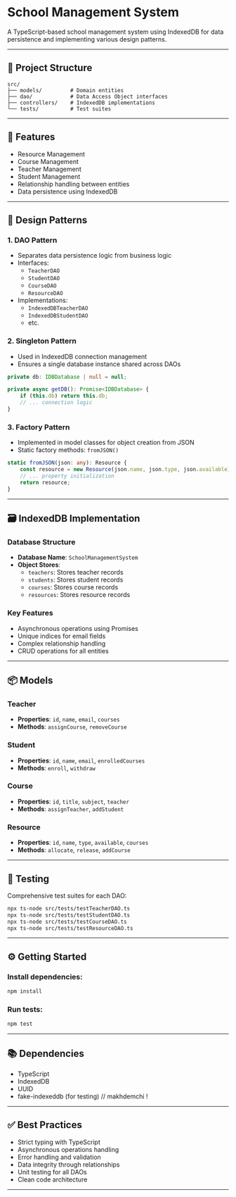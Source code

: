# School Management System

A TypeScript-based school management system using IndexedDB for data persistence and implementing various design patterns.

---

## 📁 Project Structure

```
src/
├── models/         # Domain entities
├── dao/            # Data Access Object interfaces
├── controllers/    # IndexedDB implementations
└── tests/          # Test suites
```

---

## 🚀 Features

- Resource Management
- Course Management
- Teacher Management
- Student Management
- Relationship handling between entities
- Data persistence using IndexedDB

---

## 🧠 Design Patterns

### 1. DAO Pattern

- Separates data persistence logic from business logic
- Interfaces:
  - `TeacherDAO`
  - `StudentDAO`
  - `CourseDAO`
  - `ResourceDAO`
- Implementations:
  - `IndexedDBTeacherDAO`
  - `IndexedDBStudentDAO`
  - etc.

### 2. Singleton Pattern

- Used in IndexedDB connection management
- Ensures a single database instance shared across DAOs

```ts
private db: IDBDatabase | null = null;

private async getDB(): Promise<IDBDatabase> {
    if (this.db) return this.db;
    // ... connection logic
}
```

### 3. Factory Pattern

- Implemented in model classes for object creation from JSON
- Static factory methods: `fromJSON()`

```ts
static fromJSON(json: any): Resource {
    const resource = new Resource(json.name, json.type, json.available);
    // ... property initialization
    return resource;
}
```

---

## 🗃️ IndexedDB Implementation

### Database Structure

- **Database Name**: `SchoolManagementSystem`
- **Object Stores**:
  - `teachers`: Stores teacher records
  - `students`: Stores student records
  - `courses`: Stores course records
  - `resources`: Stores resource records

### Key Features

- Asynchronous operations using Promises
- Unique indices for email fields
- Complex relationship handling
- CRUD operations for all entities

---

## 📦 Models

### Teacher

- **Properties**: `id`, `name`, `email`, `courses`
- **Methods**: `assignCourse`, `removeCourse`

### Student

- **Properties**: `id`, `name`, `email`, `enrolledCourses`
- **Methods**: `enroll`, `withdraw`

### Course

- **Properties**: `id`, `title`, `subject`, `teacher`
- **Methods**: `assignTeacher`, `addStudent`

### Resource

- **Properties**: `id`, `name`, `type`, `available`, `courses`
- **Methods**: `allocate`, `release`, `addCourse`

---

## 🧪 Testing

Comprehensive test suites for each DAO:

```bash
npx ts-node src/tests/testTeacherDAO.ts
npx ts-node src/tests/testStudentDAO.ts
npx ts-node src/tests/testCourseDAO.ts
npx ts-node src/tests/testResourceDAO.ts
```

---

## ⚙️ Getting Started

### Install dependencies:

```bash
npm install
```

### Run tests:

```bash
npm test
```

---

## 📚 Dependencies

- TypeScript
- IndexedDB
- UUID
- fake-indexeddb (for testing) // makhdemchi !

---

## ✅ Best Practices

- Strict typing with TypeScript
- Asynchronous operations handling
- Error handling and validation
- Data integrity through relationships
- Unit testing for all DAOs
- Clean code architecture

---

